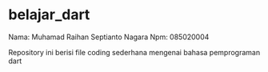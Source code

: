 # belajar_dart
Nama: Muhamad Raihan Septianto Nagara
Npm: 085020004

Repository ini berisi file coding sederhana mengenai bahasa pemprograman dart
